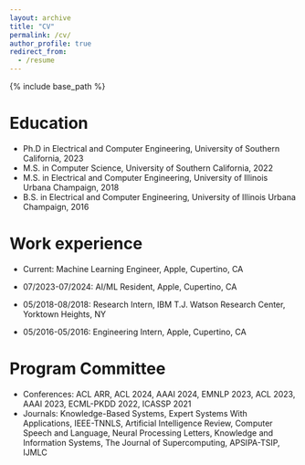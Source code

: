 ```yaml
---
layout: archive
title: "CV"
permalink: /cv/
author_profile: true
redirect_from:
  - /resume
---
```


{% include base_path %}

Education
======
* Ph.D in Electrical and Computer Engineering, University of Southern California, 2023
* M.S. in Computer Science, University of Southern California, 2022
* M.S. in Electrical and Computer Engineering, University of Illinois Urbana Champaign, 2018
* B.S. in Electrical and Computer Engineering, University of Illinois Urbana Champaign, 2016

Work experience
======
* Current: Machine Learning Engineer, Apple, Cupertino, CA
  
* 07/2023-07/2024: AI/ML Resident, Apple, Cupertino, CA
  
* 05/2018-08/2018: Research Intern, IBM T.J. Watson Research Center, Yorktown Heights, NY     

* 05/2016-05/2016: Engineering Intern, Apple, Cupertino, CA

Program Committee
======
* Conferences: ACL ARR, ACL 2024, AAAI 2024, EMNLP 2023, ACL 2023, AAAI 2023, ECML-PKDD 2022, ICASSP 2021
* Journals: Knowledge-Based Systems, Expert Systems With Applications, IEEE-TNNLS, Artificial Intelligence Review, Computer Speech and Language, Neural Processing Letters, Knowledge and Information Systems, The Journal of Supercomputing, APSIPA-TSIP, IJMLC 

<!-- Skills
======
* Skill 1
* Skill 2
  * Sub-skill 2.1
  * Sub-skill 2.2
  * Sub-skill 2.3
* Skill 3

Publications
======
  <ul>{% for post in site.publications %}
    {% include archive-single-cv.html %}
  {% endfor %}</ul>
  
Talks
======
  <ul>{% for post in site.talks %}
    {% include archive-single-talk-cv.html %}
  {% endfor %}</ul>
  
Teaching
======
  <ul>{% for post in site.teaching %}
    {% include archive-single-cv.html %}
  {% endfor %}</ul>
  
Service and leadership
======
* Currently signed in to 43 different slack teams -->
